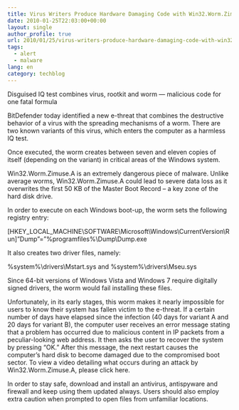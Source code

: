 ```yaml
---
title: Virus Writers Produce Hardware Damaging Code with Win32.Worm.Zimuse
date: 2010-01-25T22:03:00+00:00
layout: single
author_profile: true
url: 2010/01/25/virus-writers-produce-hardware-damaging-code-with-win32-worm-zimuse/
tags:
  - alert
  - malware
lang: en
category: techblog
---
```

Disguised IQ test combines virus, rootkit and worm &#8212; malicious code for one fatal formula

BitDefender today identified a new e-threat that combines the destructive behavior of a virus with the spreading mechanisms of a worm. There are two known variants of this virus, which enters the computer as a harmless IQ test.

Once executed, the worm creates between seven and eleven copies of itself (depending on the variant) in critical areas of the Windows system.

Win32.Worm.Zimuse.A is an extremely dangerous piece of malware. Unlike average worms, Win32.Worm.Zimuse.A could lead to severe data loss as it overwrites the first 50 KB of the Master Boot Record &#8211; a key zone of the hard disk drive.

In order to execute on each Windows boot-up, the worm sets the following registry entry:

[HKEY\_LOCAL\_MACHINE\SOFTWARE\Microsoft\Windows\CurrentVersion\Run]”Dump”=”%programfiles%\Dump\Dump.exe

It also creates two driver files, namely:

%system%\drivers\Mstart.sys and %system%\drivers\Mseu.sys

Since 64-bit versions of Windows Vista and Windows 7 require digitally signed drivers, the worm would fail installing these files.

Unfortunately, in its early stages, this worm makes it nearly impossible for users to know their system has fallen victim to the e-threat. If a certain number of days have elapsed since the infection (40 days for variant A and 20 days for variant B), the computer user receives an error message stating that a problem has occurred due to malicious content in IP packets from a peculiar-looking web address. It then asks the user to recover the system by pressing “OK.” After this message, the next restart causes the computer’s hard disk to become damaged due to the compromised boot sector. To view a video detailing what occurs during an attack by Win32.Worm.Zimuse.A, please click here.

In order to stay safe, download and install an antivirus, antispyware and firewall and keep using them updated always. Users should also employ extra caution when prompted to open files from unfamiliar locations.